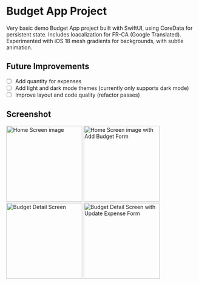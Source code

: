 # Budget App Project

Very basic demo Budget App project built with SwiftUI, using CoreData for persistent state. Includes loacalization for FR-CA (Google Translated). 
Experimented with iOS 18 mesh gradients for backgrounds, with subtle animation. 

## Future Improvements

 - [ ] Add quantity for expenses
 - [ ] Add light and dark mode themes (currently only supports dark mode)
 - [ ] Improve layout and code quality (refactor passes)

## Screenshot

<img width="200" alt="Home Screen image" src="https://github.com/user-attachments/assets/7ed13d07-910f-41e6-bec8-6489dcc6afb7">
<img width="200" alt="Home Screen image with Add Budget Form" src="https://github.com/user-attachments/assets/4c5b39ce-0e8a-4183-ab53-e61760f02d0d">
<img width="200" alt="Budget Detail Screen" src="https://github.com/user-attachments/assets/418cbde3-82e1-4395-ae3a-36750bf61104">
<img width="200" alt="Budget Detail Screen with Update Expense Form" src="https://github.com/user-attachments/assets/b4f7220d-8cd5-453a-b7ba-e7c084657068">
